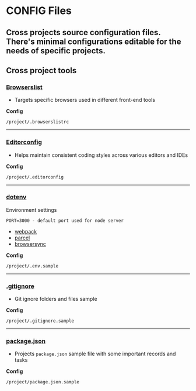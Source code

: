 # CONFIG Files
Cross projects source configuration files.
There's minimal configurations editable for the needs of specific projects.
---
## Cross project tools

### [Browserslist](https://github.com/browserslist/browserslist)
- Targets specific browsers used in different front-end tools

**Config**

    /project/.browserslistrc
---
### [Editorconfig](https://editorconfig.org/)
- Helps maintain consistent coding styles across various editors and IDEs

**Config**

    /project/.editorconfig
---
### [dotenv](https://www.npmjs.com/package/dotenv)
Environment settings

    PORT=3000 - default port used for node server

- [webpack](https://webpack.js.org)
- [parcel](https://parceljs.org)
- [browsersync](https://www.browsersync.io)

**Config**

    /project/.env.sample
---
### [.gitignore](https://git-scm.com/docs/gitignore)
- Git ignore folders and files sample

**Config**

    /project/.gitignore.sample
---
### [package.json](https://npm.github.io/using-pkgs-docs/package-json/the-package-json-file.html)
- Projects `package.json` sample file with some important records and tasks

**Config**

    /project/package.json.sample
